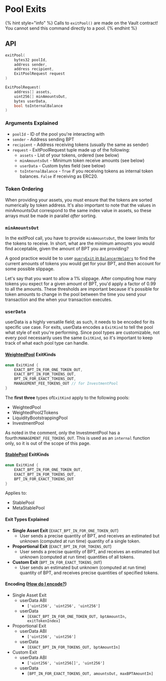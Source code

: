 # Pool Exits

{% hint style="info" %}
Calls to `exitPool()` are made on the Vault contract! You cannot send this command directly to a pool.
{% endhint %}

## API

```cpp
exitPool( 
    bytes32 poolId, 
    address sender, 
    address recipient, 
    ExitPoolRequest request 
)

ExitPoolRequest(
    address[] assets,
    uint256[] minAmountsOut,
    bytes userData,
    bool toInternalBalance 
)
```

### Arguments Explained

* `poolId` - ID of the pool you're interacting with
* `sender` - Address sending BPT
* `recipient` - Address receiving tokens (usually the same as sender)
* `request` - ExitPoolRequest tuple made up of the following:
  * `assets` - List of your tokens, ordered (see below)
  * `minAmountsOut` - Minimum token receive amounts (see below)
  * `userData` - Custom bytes field (see below)
  * `toInternalBalance` - `True` if you receiving tokens as internal token balances. `False` if receiving as ERC20.

### Token Ordering

When providing your assets, you must ensure that the tokens are sorted numerically by token address. It's also important to note that the values in minAmountsOut correspond to the same index value in assets, so these arrays must be made in parallel _after_ sorting.

### `minAmountsOut`

In the exitPool call, you have to provide `minAmountsOut`, the lower limits for the tokens to receive. In short, what are the minimum amounts you would find acceptable, given the amount of BPT you are providing?&#x20;

A good practice would be to user [`queryExit` in `BalancerHelpers`](../query-how-much-x-for-y.md#queryexit) to find the current amounts of tokens you would get for your BPT, and then account for some possible slippage.&#x20;

Let's say that you want to allow a 1% slippage. After computing how many tokens you expect for a given amount of BPT, you'd apply a factor of 0.99 to all the amounts. These thresholds are important because it's possible for token amounts to change in the pool between the time you send your transaction and the when your transaction executes.

### `userData`

userData is a highly versatile field; as such, it needs to be encoded for its specific use case. For exits, userData encodes a `ExitKind` to tell the pool what style of exit you're performing. Since pool types are customizable, not every pool necessarily uses the same `ExitKind`, so it's important to keep track of what each pool type can handle.

#### [WeightedPool](https://github.com/balancer-labs/balancer-v2-monorepo/blob/master/pkg/pool-weighted/contracts/BaseWeightedPool.sol#L40) ExitKinds&#x20;

```cpp
enum ExitKind {
    EXACT_BPT_IN_FOR_ONE_TOKEN_OUT,
    EXACT_BPT_IN_FOR_TOKENS_OUT,
    BPT_IN_FOR_EXACT_TOKENS_OUT,
    MANAGEMENT_FEE_TOKENS_OUT // for InvestmentPool
}
```

The **first three** types of`ExitKind` apply to the following pools:

* WeightedPool
* WeightedPool2Tokens
* LiquidityBootstrappingPool
* InvestmentPool

As noted in the comment, only the InvestmentPool has a fourth:`MANAGEMENT_FEE_TOKENS_OUT`. This is used as an `internal` function only, so it is out of the scope of this page.

#### [StablePool](https://github.com/balancer-labs/balancer-v2-monorepo/blob/master/pkg/pool-stable/contracts/StablePool.sol#L79) ExitKinds&#x20;

```cpp
enum ExitKind { 
    EXACT_BPT_IN_FOR_ONE_TOKEN_OUT, 
    EXACT_BPT_IN_FOR_TOKENS_OUT, 
    BPT_IN_FOR_EXACT_TOKENS_OUT 
}
```

Applies to:

* StablePool
* MetaStablePool

#### Exit Types Explained

* **Single Asset Exit** (`EXACT_BPT_IN_FOR_ONE_TOKEN_OUT`)
  * User sends a precise quantity of BPT, and receives an estimated but unknown (computed at run time) quantity of a single token.
* **Proportional Exit** (`EXACT_BPT_IN_FOR_TOKENS_OUT`)
  * User sends a precise quantity of BPT, and receives an estimated but unknown (computed at run time) quantities of all tokens.
* **Custom Exit** (`BPT_IN_FOR_EXACT_TOKENS_OUT`)
  * User sends an estimated but unknown (computed at run time) quantity of BPT, and receives precise quantities of specified tokens.

#### Encoding ([How do I encode?](../../helpers/encoding.md))

* Single Asset Exit
  * userData ABI
    * `['uint256', 'uint256', 'uint256']`
  * userData
    * `[EXACT_BPT_IN_FOR_ONE_TOKEN_OUT, bptAmountIn, exitTokenIndex]`
* Proportional Exit&#x20;
  * userData ABI
    * `['uint256', 'uint256']`
  * userData
    * `[EXACT_BPT_IN_FOR_TOKENS_OUT, bptAmountIn]`
* Custom Exit&#x20;
  * userData ABI
    * `['uint256', 'uint256[]', 'uint256']`
  * userData
    * `[BPT_IN_FOR_EXACT_TOKENS_OUT, amountsOut, maxBPTAmountIn]`
